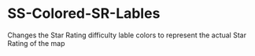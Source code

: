 # SS-Colored-SR-Lables
Changes the Star Rating difficulty lable colors to represent the actual Star Rating of the map
